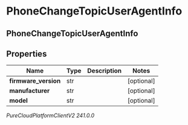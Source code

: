 # PhoneChangeTopicUserAgentInfo

## PhoneChangeTopicUserAgentInfo

## Properties

|Name | Type | Description | Notes|
|------------ | ------------- | ------------- | -------------|
| **firmware_version** | str |  | [optional] |
| **manufacturer** | str |  | [optional] |
| **model** | str |  | [optional] |



_PureCloudPlatformClientV2 241.0.0_
